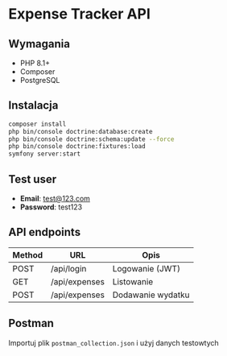 # Expense Tracker API

## Wymagania
- PHP 8.1+
- Composer
- PostgreSQL

## Instalacja
```bash
composer install
php bin/console doctrine:database:create
php bin/console doctrine:schema:update --force
php bin/console doctrine:fixtures:load
symfony server:start
```

## Test user
- **Email**: test@123.com
- **Password**: test123

## API endpoints
| Method | URL            | Opis              |
|--------|----------------|-------------------|
| POST   | /api/login     | Logowanie (JWT)   |
| GET    | /api/expenses  | Listowanie        |
| POST   | /api/expenses  | Dodawanie wydatku |

## Postman
Importuj plik `postman_collection.json` i użyj danych testowtych
